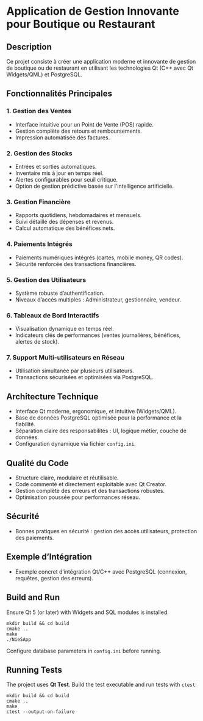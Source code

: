 # Application de Gestion Innovante pour Boutique ou Restaurant

## Description

Ce projet consiste à créer une application moderne et innovante de gestion de boutique ou de restaurant en utilisant les technologies Qt (C++ avec Qt Widgets/QML) et PostgreSQL.

## Fonctionnalités Principales

### 1. Gestion des Ventes

* Interface intuitive pour un Point de Vente (POS) rapide.
* Gestion complète des retours et remboursements.
* Impression automatisée des factures.

### 2. Gestion des Stocks

* Entrées et sorties automatiques.
* Inventaire mis à jour en temps réel.
* Alertes configurables pour seuil critique.
* Option de gestion prédictive basée sur l'intelligence artificielle.

### 3. Gestion Financière

* Rapports quotidiens, hebdomadaires et mensuels.
* Suivi détaillé des dépenses et revenus.
* Calcul automatique des bénéfices nets.

### 4. Paiements Intégrés

* Paiements numériques intégrés (cartes, mobile money, QR codes).
* Sécurité renforcée des transactions financières.

### 5. Gestion des Utilisateurs

* Système robuste d’authentification.
* Niveaux d’accès multiples : Administrateur, gestionnaire, vendeur.

### 6. Tableaux de Bord Interactifs

* Visualisation dynamique en temps réel.
* Indicateurs clés de performances (ventes journalières, bénéfices, alertes de stock).

### 7. Support Multi-utilisateurs en Réseau

* Utilisation simultanée par plusieurs utilisateurs.
* Transactions sécurisées et optimisées via PostgreSQL.

## Architecture Technique

* Interface Qt moderne, ergonomique, et intuitive (Widgets/QML).
* Base de données PostgreSQL optimisée pour la performance et la fiabilité.
* Séparation claire des responsabilités : UI, logique métier, couche de données.
* Configuration dynamique via fichier `config.ini`.

## Qualité du Code

* Structure claire, modulaire et réutilisable.
* Code commenté et directement exploitable avec Qt Creator.
* Gestion complète des erreurs et des transactions robustes.
* Optimisation poussée pour performances réseau.

## Sécurité

* Bonnes pratiques en sécurité : gestion des accès utilisateurs, protection des paiements.

## Exemple d’Intégration

* Exemple concret d’intégration Qt/C++ avec PostgreSQL (connexion, requêtes, gestion des erreurs).

## Build and Run
Ensure Qt 5 (or later) with Widgets and SQL modules is installed.

```
mkdir build && cd build
cmake ..
make
./NieSApp
```

Configure database parameters in `config.ini` before running.

## Running Tests

The project uses **Qt Test**. Build the test executable and run tests with
`ctest`:

```
mkdir build && cd build
cmake ..
make
ctest --output-on-failure
```
